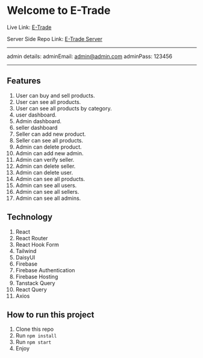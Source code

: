 # Welcome to E-Trade

Live Link: [E-Trade](https://e-trade-a12.web.app/)

Server Side Repo Link: [E-Trade Server](https://github.com/MarufAlAslam/mern-product-resale-server)

---

admin details:
adminEmail: admin@admin.com
adminPass: 123456

---

## Features
1. User can buy and sell products.
2. User can see all products.
3. User can see all products by category.
4. user dashboard.
5. Admin dashboard.
6. seller dashboard
7. Seller can add new product.
8. Seller can see all products.
9. Admin can delete product.
10. Admin can add new admin.
11. Admin can verify seller.
12. Admin can delete seller.
13. Admin can delete user.
14. Admin can see all products.
15. Admin can see all users.
16. Admin can see all sellers.
17. Admin can see all admins.

## Technology
1. React
2. React Router
3. React Hook Form
4. Tailwind
5. DaisyUI
6. Firebase
7. Firebase Authentication
8. Firebase Hosting
9. Tanstack Query
10. React Query
11. Axios


## How to run this project
1. Clone this repo
2. Run `npm install`
3. Run `npm start`
4. Enjoy
